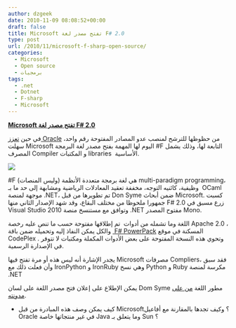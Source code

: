 ```yaml
---
author: dzgeek
date: 2010-11-09 08:08:52+00:00
draft: false
title: Microsoft تفتح مصدر لغة F# 2.0
type: post
url: /2010/11/microsoft-f-sharp-open-source/
categories:
  - Microsoft
  - Open source
  - برمجيات
tags:
  - .net
  - Dotnet
  - F-sharp
  - Microsoft
---
```


**[Microsoft تفتح مصدر لغة F# 2.0](http://www.it-scoop.com/2010/11/microsoft-f-sharp-open-source/)**

في حين [تعزز Oracle](http://www.it-scoop.com/2010/11/oracle-premium-java-virtual-machine/) من حظوظها للترشح لمنصب عدو المصادر المفتوحة رقم واحد، سهلت Microsoft اليوم لها المهمة بفتح مصدر لغة البرمجة #F التابعة لها، وذلك يشمل المصرف Compiler و المكتبات libraries  الأساسية.

[![](http://www.it-scoop.com/wp-content/uploads/2010/11/open-source-logo-185x139.jpg)
](http://www.it-scoop.com/2010/11/microsoft-f-sharp-open-source/)

#F هي لغة برمجة متعددة الأنظمة (وليس المنصات) multi-paradigm programming، وظيفية، كائنيه التوجه، مخففة تعقيد المعادلات الرياضية ومشابهة إلى حد ما بـ  OCaml موجهة لمنصة .NET، تم تطويرها من قبل Don Syme ضمن أبحاث Microsoft. كسبت جمهورا ملحوظا من مختلف البقاع، وقد شهد الإصدار الثاني منها F# 2.0 زرع مسبق في Visual Studio 2010 وتوافق مع مستنسخ منصة .NET مفتوح المصدر Mono.

اللغة وما تشمله من أدوات  تم إطلاقها مفتوحة حسب ما تنص عليه رخصة Apache 2.0 ، والكل يمكن النفاذ إليه وتحميله ضمن باقة [ F# PowerPack](http://fsharppowerpack.codeplex.com/) المسكنة في موقع CodePlex . وتحوي هذه النسخة المفتوحة على بعض الأدوات المكملة ومكتبات لا تتوفر في الإصدارة الرسمية.

يجدر الإشارة أنه ليس هذه أو مرة تفتح فيها Microsoft مصرفات Compliers، فقد سبق وأن فعلت ذلك مع IronPython و IronRuby وهي نسخ Python و Ruby مكرسة لمنصة .NET

يمكن الإطلاع على إعلان فتح مصدر اللغة على لسان Dom Syme مطور اللغة [من على مدونته](http://blogs.msdn.com/b/dsyme/archive/2010/11/04/announcing-the-f-compiler-library-source-code-drop.aspx).

- كيف يمكن وصف هذه المبادرة من قبل Microsoft؟ وكيف تجدها بالمقارنة مع أفاعيل Oracle في غير منتجاتها خاصة Java وما يتعلق بـ Sun ؟
